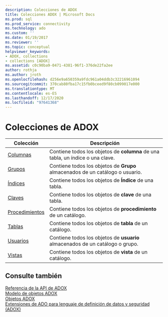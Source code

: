 ```yaml
---
description: Colecciones de ADOX
title: Colecciones ADOX | Microsoft Docs
ms.prod: sql
ms.prod_service: connectivity
ms.technology: ado
ms.custom: ''
ms.date: 01/19/2017
ms.reviewer: ''
ms.topic: conceptual
helpviewer_keywords:
- ADOX, collections
- collections [ADOX]
ms.assetid: c0c90ba9-0471-4381-96f1-376de22fa2ee
author: rothja
ms.author: jroth
ms.openlocfilehash: d256e9a650359a9fdc961a04ddb3c32216961094
ms.sourcegitcommit: 370cab80fba17c15fb0bceed9f80cb099017e000
ms.translationtype: MT
ms.contentlocale: es-ES
ms.lasthandoff: 12/17/2020
ms.locfileid: "97641368"
---
```

# <a name="adox-collections"></a>Colecciones de ADOX

|Colección|Descripción|  
|-|-|  
|[Columnas](./columns-collection-adox.md)|Contiene todos los objetos de **columna** de una tabla, un índice o una clave.|  
|[Grupos](./groups-collection-adox.md)|Contiene todos los objetos de **Grupo** almacenados de un catálogo o usuario.|  
|[Índices](./indexes-collection-adox.md)|Contiene todos los objetos de **Índice** de una tabla.|  
|[Claves](./keys-collection-adox.md)|Contiene todos los objetos de **clave** de una tabla.|  
|[Procedimientos](./procedures-collection-adox.md)|Contiene todos los objetos de **procedimiento** de un catálogo.|  
|[Tablas](./tables-collection-adox.md)|Contiene todos los objetos de **tabla** de un catálogo.|  
|[Usuarios](./users-collection-adox.md)|Contiene todos los objetos de **usuario** almacenados de un catálogo o grupo.|  
|[Vistas](./views-collection-adox.md)|Contiene todos los objetos de **vista** de un catálogo.|  
  
## <a name="see-also"></a>Consulte también  
 [Referencia de la API de ADOX](./adox-object-model.md)   
 [Modelo de objetos ADOX](./adox-object-model.md)   
 [Objetos ADOX](./adox-objects.md)   
 [Extensiones de ADO para lenguaje de definición de datos y seguridad (ADOX)](../../guide/extensions/ado-extensions-for-data-definition-language-and-security-adox.md)